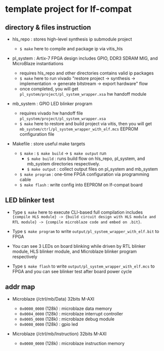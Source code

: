 # template project for lf-compat

## directory & files instruction

- hls\_repo : stores high-level synthesis ip submodule project
  + `$ make` here to compile and package ip via vitis\_hls

- pl\_system : Artix-7 FPGA design includes GPIO, DDR3 SDRAM MIG, and MicroBlaze instantiations
  + requires hls\_repo and other directories contains valid ip packages
  + `$ make` here to run vivado "restore project -> synthesis -> implementation -> generate bitstream -> export hardware" flow
  + once completed, you will get `pl_system/project/pl_system_wrapper.xsa` hw handoff module

- mb\_system : GPIO LED blinker program
  + requires vivado hw handoff file `pl_system/project/pl_system_wrapper.xsa`
  + `$ make` here to restore and build project via vitis, then you will get `mb_system/ctrl/pl_system_wrapper_with_elf.mcs` EEPROM configuration file

- Makefile : store useful make targets
  + `$ make` : `$ make build` -> `$ make output` run
    * `$ make build` : runs build flow on hls\_repo, pl\_system, and mb\_system directories respectively.
    * `$ make output` : collect output files on pl\_system and mb\_system
  + `$ make program` : one-time FPGA configuration via programming cable
  + `$ make flash` : write config into EEPROM on lf-compat board

## LED blinker test

- Type `$ make` here to execute CLI-based full compilation includes `{compile HLS module} -> {build circuit design with HLS module and RTL module} -> {compile microblaze code and embed on .bit}`.

- Type `$ make program` to write `output/pl_system_wrapper_with_elf.bit` to FPGA

- You can see 3 LEDs on board blinking while driven by RTL blinker module, HLS blinker module, and Microblaze blinker program respectively

- Type `$ make flash` to write `output/pl_system_wrapper_with_elf.mcs` to FPGA and you can see blinker test after board power cycle

## addr map

- Microblaze (/ctrl/mb/Data) 32bits M-AXI
  + `0x0000_0000` (128k) : microblaze data memory
  + `0x0004_0000` (128k) : microblaze interrupt controller
  + `0x0005_0000` (128k) : microblaze debug module
  + `0x0008_0000` (128k) : gpio led

- Microblaze (/ctrl/mb/Instruction) 32bits M-AXI
  + `0x0000_0000` (128k) : microblaze instruction memory
